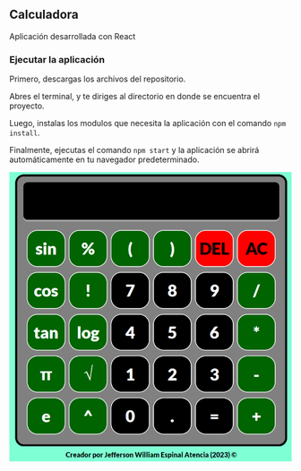 ## Calculadora
Aplicación desarrollada con React

### Ejecutar la aplicación
Primero, descargas los archivos del repositorio. 

Abres el terminal, y te diriges al directorio en donde se encuentra el proyecto.

Luego, instalas los modulos que necesita la aplicación con el comando `npm install`.

Finalmente, ejecutas el comando `npm start` y la aplicación se abrirá automáticamente en tu navegador predeterminado.

![alt-text](https://github.com/JeffersonEspinalA/Galery/blob/main/calculator.PNG)
